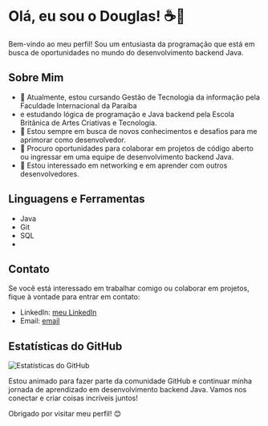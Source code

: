 # Olá, eu sou o Douglas! ☕👋

Bem-vindo ao meu perfil! 
Sou um entusiasta da programação que está em busca de oportunidades no mundo do desenvolvimento backend Java. 

## Sobre Mim

- 🔭 Atualmente, estou cursando Gestão de Tecnologia da informação pela Faculdade Internacional da Paraíba
- e estudando lógica de programação e Java backend pela Escola Britânica de Artes Criativas e Tecnologia.
- 🌱 Estou sempre em busca de novos conhecimentos e desafios para me aprimorar como desenvolvedor.
- 💼 Procuro oportunidades para colaborar em projetos de código aberto ou ingressar em uma equipe de desenvolvimento backend Java.
- 🤝 Estou interessado em networking e em aprender com outros desenvolvedores.

## Linguagens e Ferramentas

- Java
- Git
- SQL
- 
## Contato

Se você está interessado em trabalhar comigo ou colaborar em projetos, fique à vontade para entrar em contato:

- LinkedIn: [meu LinkedIn](https://www.linkedin.com/in/douglas-candido-5749a0287)
- Email: [email](doug.candido2704@gmail.com)

## Estatísticas do GitHub

![Estatísticas do GitHub](https://github-readme-stats.vercel.app/api?username=Doug2704&show_icons=true&theme=dark)

Estou animado para fazer parte da comunidade GitHub e continuar minha jornada de aprendizado em desenvolvimento backend Java. Vamos nos conectar e criar coisas incríveis juntos!

Obrigado por visitar meu perfil! 😊
